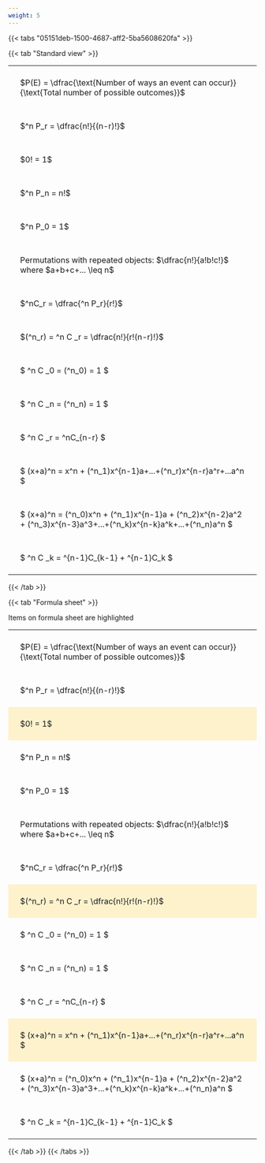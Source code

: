 ```yaml
---
weight: 5
---
```


{{< tabs "05151deb-1500-4687-aff2-5ba5608620fa" >}}

{{< tab "Standard view" >}}

<style type="text/css">
#T_f4495 th.col_heading {
  text-align: left;
  font-size: 1em;
}
#T_f4495 td {
  text-align: left;
  font-size: 1em;
  padding: 1.5em;
}
</style>
<table id="T_f4495">
  <thead>
  </thead>
  <tbody>
    <tr>
      <td id="T_f4495_row0_col0" class="data row0 col0" >$P(E) = \dfrac{\text{Number of ways an event can occur}}{\text{Total number of possible outcomes}}$</td>
    </tr>
    <tr>
      <td id="T_f4495_row1_col0" class="data row1 col0" >$^n P_r = \dfrac{n!}{(n-r)!}$</td>
    </tr>
    <tr>
      <td id="T_f4495_row2_col0" class="data row2 col0" >$0! = 1$</td>
    </tr>
    <tr>
      <td id="T_f4495_row3_col0" class="data row3 col0" >$^n P_n = n!$</td>
    </tr>
    <tr>
      <td id="T_f4495_row4_col0" class="data row4 col0" >$^n P_0 = 1$</td>
    </tr>
    <tr>
      <td id="T_f4495_row5_col0" class="data row5 col0" >Permutations with repeated objects: $\dfrac{n!}{a!b!c!}$ where $a+b+c+... \leq n$</td>
    </tr>
    <tr>
      <td id="T_f4495_row6_col0" class="data row6 col0" >$^nC_r = \dfrac{^n P_r}{r!}$</td>
    </tr>
    <tr>
      <td id="T_f4495_row7_col0" class="data row7 col0" >$(^n_r) = ^n C _r = \dfrac{n!}{r!(n-r)!}$</td>
    </tr>
    <tr>
      <td id="T_f4495_row8_col0" class="data row8 col0" >$ ^n C _0 = (^n_0) = 1 $</td>
    </tr>
    <tr>
      <td id="T_f4495_row9_col0" class="data row9 col0" >$ ^n C _n = (^n_n) = 1 $</td>
    </tr>
    <tr>
      <td id="T_f4495_row10_col0" class="data row10 col0" >$ ^n C _r = ^nC_{n-r} $</td>
    </tr>
    <tr>
      <td id="T_f4495_row11_col0" class="data row11 col0" >$ (x+a)^n = x^n + (^n_1)x^{n-1}a+...+(^n_r)x^{n-r}a^r+...a^n    $</td>
    </tr>
    <tr>
      <td id="T_f4495_row12_col0" class="data row12 col0" >$ (x+a)^n = (^n_0)x^n + (^n_1)x^{n-1}a + (^n_2)x^{n-2}a^2 + (^n_3)x^{n-3}a^3+...+(^n_k)x^{n-k}a^k+...+(^n_n)a^n $</td>
    </tr>
    <tr>
      <td id="T_f4495_row13_col0" class="data row13 col0" >$ ^n C _k = ^{n-1}C_{k-1} + ^{n-1}C_k $</td>
    </tr>
  </tbody>
</table>
{{< /tab >}}

{{< tab "Formula sheet" >}}

Items on formula sheet are highlighted 
<br>
<style type="text/css">
#T_cefe6 th.col_heading {
  text-align: left;
  font-size: 1em;
}
#T_cefe6 td {
  text-align: left;
  font-size: 1em;
  padding: 1.5em;
}
#T_cefe6_row0_col0, #T_cefe6_row1_col0, #T_cefe6_row3_col0, #T_cefe6_row4_col0, #T_cefe6_row5_col0, #T_cefe6_row6_col0, #T_cefe6_row8_col0, #T_cefe6_row9_col0, #T_cefe6_row10_col0, #T_cefe6_row12_col0, #T_cefe6_row13_col0 {
  background-color: rgba(0,0,0,0);
}
#T_cefe6_row2_col0, #T_cefe6_row7_col0, #T_cefe6_row11_col0 {
  background-color: rgba(255,194,10, 0.2);
}
</style>
<table id="T_cefe6">
  <thead>
  </thead>
  <tbody>
    <tr>
      <td id="T_cefe6_row0_col0" class="data row0 col0" >$P(E) = \dfrac{\text{Number of ways an event can occur}}{\text{Total number of possible outcomes}}$</td>
    </tr>
    <tr>
      <td id="T_cefe6_row1_col0" class="data row1 col0" >$^n P_r = \dfrac{n!}{(n-r)!}$</td>
    </tr>
    <tr>
      <td id="T_cefe6_row2_col0" class="data row2 col0" >$0! = 1$</td>
    </tr>
    <tr>
      <td id="T_cefe6_row3_col0" class="data row3 col0" >$^n P_n = n!$</td>
    </tr>
    <tr>
      <td id="T_cefe6_row4_col0" class="data row4 col0" >$^n P_0 = 1$</td>
    </tr>
    <tr>
      <td id="T_cefe6_row5_col0" class="data row5 col0" >Permutations with repeated objects: $\dfrac{n!}{a!b!c!}$ where $a+b+c+... \leq n$</td>
    </tr>
    <tr>
      <td id="T_cefe6_row6_col0" class="data row6 col0" >$^nC_r = \dfrac{^n P_r}{r!}$</td>
    </tr>
    <tr>
      <td id="T_cefe6_row7_col0" class="data row7 col0" >$(^n_r) = ^n C _r = \dfrac{n!}{r!(n-r)!}$</td>
    </tr>
    <tr>
      <td id="T_cefe6_row8_col0" class="data row8 col0" >$ ^n C _0 = (^n_0) = 1 $</td>
    </tr>
    <tr>
      <td id="T_cefe6_row9_col0" class="data row9 col0" >$ ^n C _n = (^n_n) = 1 $</td>
    </tr>
    <tr>
      <td id="T_cefe6_row10_col0" class="data row10 col0" >$ ^n C _r = ^nC_{n-r} $</td>
    </tr>
    <tr>
      <td id="T_cefe6_row11_col0" class="data row11 col0" >$ (x+a)^n = x^n + (^n_1)x^{n-1}a+...+(^n_r)x^{n-r}a^r+...a^n    $</td>
    </tr>
    <tr>
      <td id="T_cefe6_row12_col0" class="data row12 col0" >$ (x+a)^n = (^n_0)x^n + (^n_1)x^{n-1}a + (^n_2)x^{n-2}a^2 + (^n_3)x^{n-3}a^3+...+(^n_k)x^{n-k}a^k+...+(^n_n)a^n $</td>
    </tr>
    <tr>
      <td id="T_cefe6_row13_col0" class="data row13 col0" >$ ^n C _k = ^{n-1}C_{k-1} + ^{n-1}C_k $</td>
    </tr>
  </tbody>
</table>
{{< /tab >}}
{{< /tabs >}}